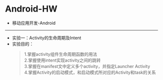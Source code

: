 # Android-HW
*    移动应用开发-Android
  ---
*    实验一：Activity的生命周期及Intent
*    实验目的：
     >1.掌握activity组件生命周期函数的用法  
     >2.掌握使用intent实现activity之间的跳转  
     >3.掌握在manifest文中定义多个activity，并指定Launcher Activity  
     >4.掌握Activity的启动模式，和启动模式所对应的Activity和task的关系  
     
  

